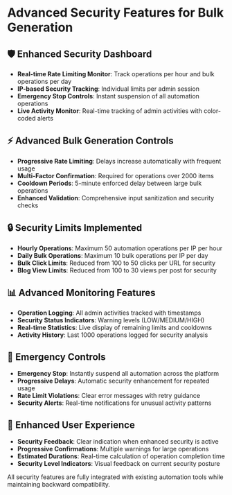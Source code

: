 # Advanced Security Features for Bulk Generation

## 🛡️ Enhanced Security Dashboard
- **Real-time Rate Limiting Monitor**: Track operations per hour and bulk operations per day
- **IP-based Security Tracking**: Individual limits per admin session
- **Emergency Stop Controls**: Instant suspension of all automation operations
- **Live Activity Monitor**: Real-time tracking of admin activities with color-coded alerts

## ⚡ Advanced Bulk Generation Controls
- **Progressive Rate Limiting**: Delays increase automatically with frequent usage
- **Multi-Factor Confirmation**: Required for operations over 2000 items
- **Cooldown Periods**: 5-minute enforced delay between large bulk operations
- **Enhanced Validation**: Comprehensive input sanitization and security checks

## 🔒 Security Limits Implemented
- **Hourly Operations**: Maximum 50 automation operations per IP per hour
- **Daily Bulk Operations**: Maximum 10 bulk operations per IP per day
- **Bulk Click Limits**: Reduced from 100 to 50 clicks per URL for security
- **Blog View Limits**: Reduced from 100 to 30 views per post for security

## 📊 Advanced Monitoring Features
- **Operation Logging**: All admin activities tracked with timestamps
- **Security Status Indicators**: Warning levels (LOW/MEDIUM/HIGH)
- **Real-time Statistics**: Live display of remaining limits and cooldowns
- **Activity History**: Last 1000 operations logged for security analysis

## 🚨 Emergency Controls
- **Emergency Stop**: Instantly suspend all automation across the platform
- **Progressive Delays**: Automatic security enhancement for repeated usage
- **Rate Limit Violations**: Clear error messages with retry guidance
- **Security Alerts**: Real-time notifications for unusual activity patterns

## 🎯 Enhanced User Experience
- **Security Feedback**: Clear indication when enhanced security is active
- **Progressive Confirmations**: Multiple warnings for large operations
- **Estimated Durations**: Real-time calculation of operation completion time
- **Security Level Indicators**: Visual feedback on current security posture

All security features are fully integrated with existing automation tools while maintaining backward compatibility.